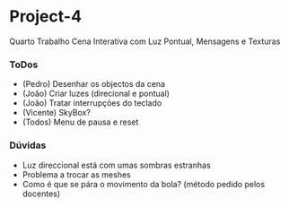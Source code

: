 # Project-4

Quarto Trabalho
Cena Interativa com Luz Pontual, Mensagens e Texturas

### ToDos
- (Pedro) Desenhar os objectos da cena
- (João) Criar luzes (direcional e pontual)
- (João) Tratar interrupções do teclado
- (Vicente) SkyBox?
- (Todos) Menu de pausa e reset

### Dúvidas
- Luz direccional está com umas sombras estranhas
- Problema a trocar as meshes
- Como é que se pára o movimento da bola? (método pedido pelos docentes)
